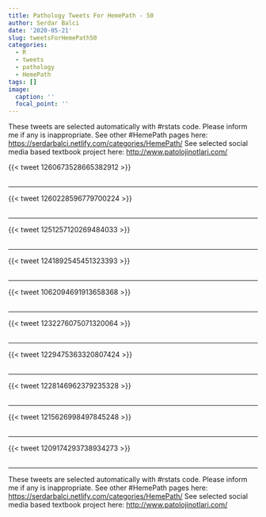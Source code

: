 ```yaml
---
title: Pathology Tweets For HemePath - 50
author: Serdar Balci
date: '2020-05-21'
slug: tweetsForHemePath50
categories:
  - R
  - tweets
  - pathology
  - HemePath
tags: []
image:
  caption: ''
  focal_point: ''
---
```



These tweets are selected automatically with #rstats code. Please inform me if any is inappropriate.
See other #HemePath pages here: https://serdarbalci.netlify.com/categories/HemePath/ 
See selected social media based textbook project here: http://www.patolojinotlari.com/

{{< tweet 1260673528665382912 >}}
<br>
<br>
<hr>
{{< tweet 1260228596779700224 >}}
<br>
<br>
<hr>
{{< tweet 1251257120269484033 >}}
<br>
<br>
<hr>
{{< tweet 1241892545451323393 >}}
<br>
<br>
<hr>
{{< tweet 1062094691913658368 >}}
<br>
<br>
<hr>
{{< tweet 1232276075071320064 >}}
<br>
<br>
<hr>
{{< tweet 1229475363320807424 >}}
<br>
<br>
<hr>
{{< tweet 1228146962379235328 >}}
<br>
<br>
<hr>
{{< tweet 1215626998497845248 >}}
<br>
<br>
<hr>
{{< tweet 1209174293738934273 >}}
<br>
<br>
<hr>


These tweets are selected automatically with #rstats code. Please inform me if any is inappropriate.
See other #HemePath pages here: https://serdarbalci.netlify.com/categories/HemePath/ 
See selected social media based textbook project here: http://www.patolojinotlari.com/
